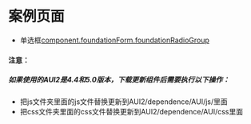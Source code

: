 # 案例页面 
 - 单选框[component.foundationForm.foundationRadioGroup](https://pc.awebide.com/#/radioGroup/Demo/Foundation/radioGroup?title=%E5%8D%95%E9%80%89%E6%A1%86%E7%BB%84&pageId=radioGroup)

#### 注意：
##### 如果使用的AUI2是4.4和5.0版本，下载更新组件后需要执行以下操作：
- 把js文件夹里面的js文件替换更新到AUI2/dependence/AUI/js/里面
- 把css文件夹里面的css文件替换更新到AUI2/dependence/AUI/css里面